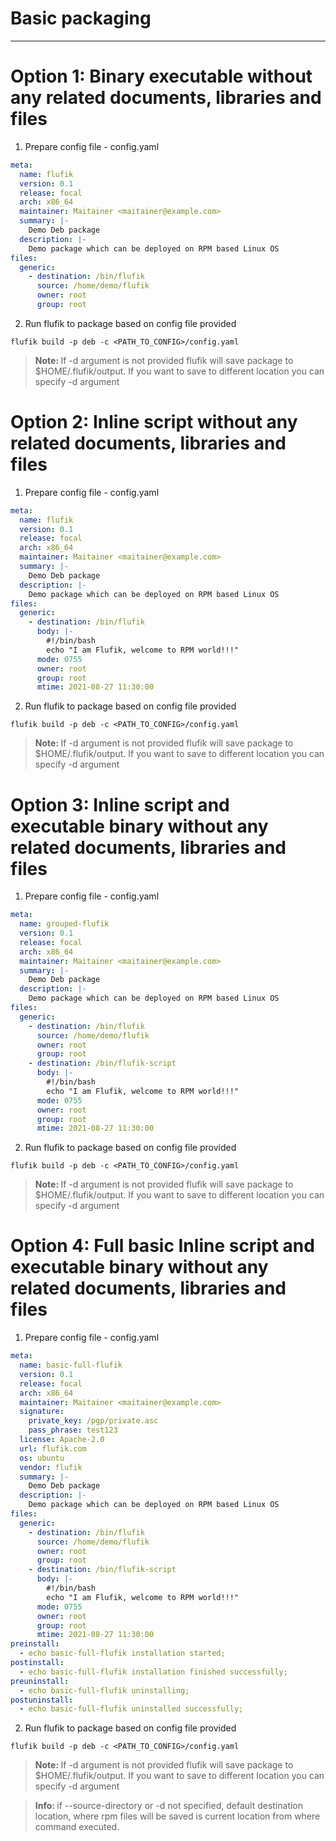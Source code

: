 # Basic packaging
________
# Option 1: Binary executable without any related documents, libraries and files
1. Prepare config file - config.yaml
```yaml
meta:
  name: flufik
  version: 0.1
  release: focal
  arch: x86_64
  maintainer: Maitainer <maitainer@example.com>
  summary: |-
    Demo Deb package
  description: |-
    Demo package which can be deployed on RPM based Linux OS
files:
  generic:
    - destination: /bin/flufik
      source: /home/demo/flufik
      owner: root
      group: root
```
2. Run flufik to package based on config file provided
```shell
flufik build -p deb -c <PATH_TO_CONFIG>/config.yaml
```
><b>Note: </b> If -d argument is not provided flufik will save package to $HOME/.flufik/output. If you want to save
> to different location you can specify -d argument

# Option 2: Inline script without any related documents, libraries and files
1. Prepare config file - config.yaml
```yaml
meta:
  name: flufik
  version: 0.1
  release: focal
  arch: x86_64
  maintainer: Maitainer <maitainer@example.com>
  summary: |-
    Demo Deb package
  description: |-
    Demo package which can be deployed on RPM based Linux OS
files:
  generic:
    - destination: /bin/flufik
      body: |-
        #!/bin/bash
        echo "I am Flufik, welcome to RPM world!!!"
      mode: 0755
      owner: root
      group: root
      mtime: 2021-08-27 11:30:00
```
2. Run flufik to package based on config file provided
```shell
flufik build -p deb -c <PATH_TO_CONFIG>/config.yaml
```
><b>Note: </b> If -d argument is not provided flufik will save package to $HOME/.flufik/output. If you want to save
> to different location you can specify -d argument

# Option 3: Inline script and executable binary without any related documents, libraries and files
1. Prepare config file - config.yaml
```yaml
meta:
  name: grouped-flufik
  version: 0.1
  release: focal
  arch: x86_64
  maintainer: Maitainer <maitainer@example.com>
  summary: |-
    Demo Deb package
  description: |-
    Demo package which can be deployed on RPM based Linux OS
files:
  generic:
    - destination: /bin/flufik
      source: /home/demo/flufik
      owner: root
      group: root
    - destination: /bin/flufik-script
      body: |-
        #!/bin/bash
        echo "I am Flufik, welcome to RPM world!!!"
      mode: 0755
      owner: root
      group: root
      mtime: 2021-08-27 11:30:00
```
2. Run flufik to package based on config file provided
```shell
flufik build -p deb -c <PATH_TO_CONFIG>/config.yaml
```
><b>Note: </b> If -d argument is not provided flufik will save package to $HOME/.flufik/output. If you want to save
> to different location you can specify -d argument

# Option 4: Full basic Inline script and executable binary without any related documents, libraries and files
1. Prepare config file - config.yaml
```yaml
meta:
  name: basic-full-flufik
  version: 0.1
  release: focal
  arch: x86_64
  maintainer: Maitainer <maitainer@example.com>
  signature:
    private_key: /pgp/private.asc
    pass_phrase: test123
  license: Apache-2.0
  url: flufik.com
  os: ubuntu
  vendor: flufik
  summary: |-
    Demo Deb package
  description: |-
    Demo package which can be deployed on RPM based Linux OS
files:
  generic:
    - destination: /bin/flufik
      source: /home/demo/flufik
      owner: root
      group: root
    - destination: /bin/flufik-script
      body: |-
        #!/bin/bash
        echo "I am Flufik, welcome to RPM world!!!"
      mode: 0755
      owner: root
      group: root
      mtime: 2021-08-27 11:30:00
preinstall:
  - echo basic-full-flufik installation started;
postinstall:
  - echo basic-full-flufik installation finished successfully;
preuninstall:
  - echo basic-full-flufik uninstalling;
postuninstall:
  - echo basic-full-flufik uninstalled successfully;
```
2. Run flufik to package based on config file provided
```shell
flufik build -p deb -c <PATH_TO_CONFIG>/config.yaml
```
><b>Note: </b> If -d argument is not provided flufik will save package to $HOME/.flufik/output. If you want to save
> to different location you can specify -d argument

><b>Info: </b> if --source-directory or -d not specified, default destination location,
> where rpm files will be saved is current location from where command executed.